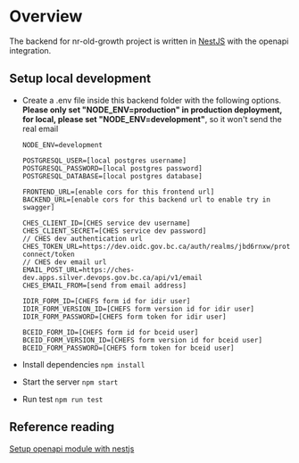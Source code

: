 # Overview

The backend for nr-old-growth project is written in [NestJS](https://github.com/nestjs/nest) with the openapi integration.

## Setup local development

- Create a .env file inside this backend folder with the following options. **Please only set "NODE_ENV=production" in production deployment, for local, please set "NODE_ENV=development"**, so it won't send the real email

  ```
  NODE_ENV=development

  POSTGRESQL_USER=[local postgres username]
  POSTGRESQL_PASSWORD=[local postgres password]
  POSTGRESQL_DATABASE=[local postgres database]

  FRONTEND_URL=[enable cors for this frontend url]
  BACKEND_URL=[enable cors for this backend url to enable try in swagger]

  CHES_CLIENT_ID=[CHES service dev username]
  CHES_CLIENT_SECRET=[CHES service dev password]
  // CHES dev authentication url
  CHES_TOKEN_URL=https://dev.oidc.gov.bc.ca/auth/realms/jbd6rnxw/protocol/openid-connect/token
  // CHES dev email url
  EMAIL_POST_URL=https://ches-dev.apps.silver.devops.gov.bc.ca/api/v1/email
  CHES_EMAIL_FROM=[send from email address]

  IDIR_FORM_ID=[CHEFS form id for idir user]
  IDIR_FORM_VERSION_ID=[CHEFS form version id for idir user]
  IDIR_FORM_PASSWORD=[CHEFS form token for idir user]

  BCEID_FORM_ID=[CHEFS form id for bceid user]
  BCEID_FORM_VERSION_ID=[CHEFS form version id for bceid user]
  BCEID_FORM_PASSWORD=[CHEFS form token for bceid user]
  ```

- Install dependencies `npm install`
- Start the server `npm start`
- Run test `npm run test`

## Reference reading

[Setup openapi module with nestjs](https://dev.to/arnaudcortisse/trying-out-nestjs-part-3-creating-an-openapi-document-3800)
